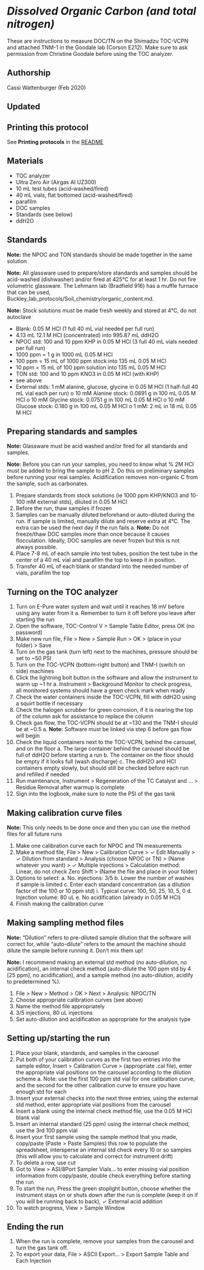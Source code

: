 *Dissolved Organic Carbon (and total nitrogen)*
=========================

These are instructions to measure DOC/TN on the Shimadzu TOC-VCPN and attached TNM-1 in the Goodale lab (Corson E212). Make sure to ask permission from Christine Goodale before using the TOC analyzer.

## Authorship
Cassi Wattenburger (Feb 2020)

## Updated

## Printing this protocol

See **Printing protocols** in the [README](../README.md#printing-protocols-conversion-of-protocols-to-pdf)

## Materials
 
* TOC analyzer
* Ultra Zero Air (Airgas AI UZ300)
* 10 mL test tubes (acid-washed/fired)
* 40 mL vials, flat bottomed (acid-washed/fired)
* parafilm
* DOC samples
* Standards (see below)
* ddH2O
 
## Standards

**Note:** the NPOC and TON standards should be made together in the same solution

**Note:** All glassware used to prepare/store standards and samples should be acid-washed (dishwasher) and/or fired at 425°C for at least 1 hr. Do not fire volumetric glassware. The Lehmann lab (Bradfield 916) has a muffle furnace that can be used, Buckley_lab_protocols/Soil_chemistry/organic_content.md.

**Note:** Stock solutions must be made fresh weekly and stored at 4°C, do not autoclave

* Blank: 0.05 M HCl (1 full 40 mL vial needed per full run)
 * 4.13 mL 12.1 M HCl (concentrated) into 995.87 mL ddH2O
* NPOC std: 100 and 10 ppm KHP in 0.05 M HCl (3 full 40 mL vials needed per full run)
 * 1000 ppm = 1 g in 1000 mL 0.05 M HCl
 * 100 ppm = 15 mL of 1000 ppm stock into 135 mL 0.05 M HCl
 * 10 ppm = 15 mL of 100 ppm solution into 135 mL 0.05 M HCl
* TON std: 100 and 10 ppm KNO3 in 0.05 M HCl (with KHP)
 * see above
* External stds: 1 mM alanine, glucose, glycine in 0.05 M HCl (1 half-full 40 mL vial each per run)
o	10 mM Alanine stock: 0.0891 g in 100 mL 0.05 M HCl
o	10 mM Glycine stock: 0.0751 g in 100 mL 0.05 M HCl
o	10 mM Glucose stock: 0.180 g in 100 mL 0.05 M HCl
o	1 mM: 2 mL in 18 mL 0.05 M HCl

## Preparing standards and samples
**Note:** Glassware must be acid washed and/or fired for all standards and samples.

**Note:** Before you can run your samples, you need to know what % 2M HCl must be added to bring the sample to pH 2. Do this on preliminary samples before running your real samples. Acidification removes non-organic C from the sample, such as carbonates.

1.	Prepare standards from stock solutions (ie 1000 ppm KHP/KNO3 and 10-100 mM external stds), diluted in 0.05 M HCl
2.	Before the run, thaw samples if frozen
3.	Samples can be manually diluted beforehand or auto-diluted during the run. If sample is limited, manually dilute and reserve extra at 4°C. The extra can be used the next day if the run fails
 a.	**Note:** Do not freeze/thaw DOC samples more than once because it causes flocculation. Ideally, DOC samples are never frozen but this is not always possible.
4.	Place 7-8 mL of each sample into test tubes, position the test tube in the center of a 40 mL vial and parafilm the top to keep it in position.
5.	Transfer 40 mL of each blank or standard into the needed number of vials, parafilm the top

## Turning on the TOC analyzer
1.	Turn on E-Pure water system and wait until it reaches 18 mV before using any water from it
a.	Remember to turn it off before you leave after starting the run
2.	Open the software, TOC-Control V > Sample Table Editor, press OK (no password)
3.	Make new run file, File > New > Sample Run > OK > (place in your folder) > Save
4.	Turn on the gas tank (turn left) next to the machines, pressure should be set to ~50 PSI
5.	Turn on the TOC-VCPN (bottom-right button) and TNM-I (switch on side) machines
6.	Click the lightning bolt button in the software and allow the instrument to warm up ~1 hr
 a.	Instrument > Background Monitor to check progress, all monitored systems should have a green check mark when ready
7.	Check the water containers inside the TOC-VCPN, fill with ddH2O using a squirt bottle if necessary
8.	Check the halogen scrubber for green corrosion, if it is nearing the top of the column ask for assistance to replace the column
9.	Check gas flow, the TOC-VCPN should be at ~130 and the TNM-I should be at ~0.5
 a.	**Note:** Software must be linked via step 6 before gas flow will begin
10.	Check the liquid containers next to the TOC-VCPN, behind the carousel, and on the floor
 a.	The large container behind the carousel should be full of ddH2O before starting a run
 b.	The container on the floor should be empty if it looks full (wash discharge)
 c.	The ddH2O and HCl containers empty slowly, but should still be checked before each run and refilled if needed
11.	Run maintenance, Instrument > Regeneration of the TC Catalyst and … > Residue Removal after warmup is complete
12.	Sign into the logbook, make sure to note the PSI of the gas tank

## Making calibration curve files
**Note:** This only needs to be done once and then you can use the method files for all future runs

1.	Make one calibration curve each for NPOC and TN measurements
2.	Make a method file, File > New > Calibration Curve > ✓ Edit Manually > ✓ Dilution from standard > Analysis (choose NPOC or TN) > (Name whatever you want) > ✓ Multiple injections > Calculation method: Linear, do not check Zero Shift > (Name the file and place in your folder)
3.	Options to select:
a.	No. injections: 3/5
b.	Lower the number of washes if sample is limited
c.	Enter each standard concentration (as a dilution factor of the 100 or 10 ppm std)
i.	Typical curve: 100, 50, 25, 10, 5, 0
d.	Injection volume: 80 uL
e.	No acidification (already in 0.05 M HCl)
4.	Finish making the calibration curve

## Making sampling method files
**Note:** “Dilution” refers to pre-diluted sample dilution that the software will correct for, while “auto-dilute” refers to the amount the machine should dilute the sample before running it. Don’t mix them up!

**Note:** I recommend making an external std method (no auto-dilution, no acidification), an internal check method (auto-dilute the 100 ppm std by 4 [25 ppm], no acidification), and a sample method (no auto-dilution, acidify to predetermined %).

1.	File > New > Method > OK > Next > Analysis: NPOC/TN
2.	Choose appropriate calibration curves (see above)
3.	Name the method file appropriately
4.	3/5 injections, 80 uL injections
5.	Set auto-dilution and acidification as appropriate for the analysis type

## Setting up/starting the run
1.	Place your blank, standards, and samples in the carousel
2.	Put both of your calibration curves as the first two entries into the sample editor, Insert > Calibration Curve > (appropriate .cal file), enter the appropriate vial positions on the carousel according to the dilution scheme
a.	Note: use the first 100 ppm std vial for one calibration curve, and the second for the other calibration curve to ensure you have enough std for each
3.	Insert your external checks into the next three entries, using the external std method, enter appropriate vial positions from the carousel
4.	Insert a blank using the internal check method file, use the 0.05 M HCl blank vial
5.	Insert an internal standard (25 ppm) using the internal check method, use the 3rd 100 ppm vial
6.	Insert your first sample using the sample method that you made, copy/paste (Paste > Paste Samples) this row to populate the spreadsheet, intersperse an internal std check every 10 or so samples (this will allow you to calculate and correct for instrument drift)
7.	To delete a row, use cut
8.	Got to View > ASI/8Port Sampler Vials… to enter missing vial position information from copy/paste, double check everything before starting the run
9.	To start the run, Press the green stoplight button, choose whether the instrument stays on or shuts down after the run is complete (keep it on if you will be running back to back), ✓ External acid addition
10.	To watch progress, View > Sample Window

## Ending the run
1.	When the run is complete, remove your samples from the carousel and turn the gas tank off.
2.	To export your data, File > ASCII Export… > Export Sample Table and Each Injection
